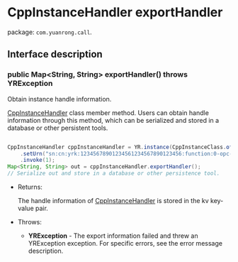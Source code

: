 # CppInstanceHandler exportHandler

package: `com.yuanrong.call`.

## Interface description

### public Map<String, String> exportHandler() throws YRException

Obtain instance handle information.

[CppInstanceHandler](CppInstanceHandler.md) class member method. Users can obtain handle information through this method, which can be serialized and stored in a database or other persistent tools.

```java

CppInstanceHandler cppInstanceHandler = YR.instance(CppInstanceClass.of("Counter", "FactoryCreate"))
    .setUrn("sn:cn:yrk:12345678901234561234567890123456:function:0-opc-opc:$latest")
    .invoke(1);
Map<String, String> out = cppInstanceHandler.exportHandler();
// Serialize out and store in a database or other persistence tool.
```

- Returns:

    The handle information of [CppInstanceHandler](CppInstanceHandler.md) is stored in the kv key-value pair.

- Throws:

   - **YRException** - The export information failed and threw an YRException exception. For specific errors, see the error message description.